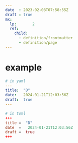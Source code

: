 ```yaml
---
date  : 2023-02-03T07:58:55Z
draft : true
mx:  
  lp:       2
  ref:  
    child:
      - definition/frontmatter
      - definition/page
---
```


# example
```yaml
# in yaml
---
title:  "D"
date:   2024-01-21T12:03:56Z
draft:  true
---
```

```toml
# in toml
+++
title =  "D"
date  =   2024-01-21T12:03:56Z
draft =  true
+++
```